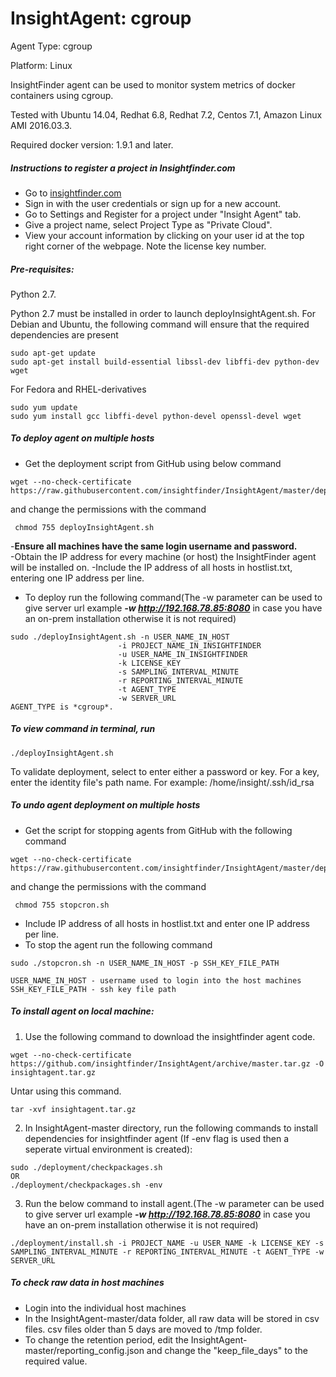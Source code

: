 # InsightAgent: cgroup
Agent Type: cgroup

Platform: Linux

InsightFinder agent can be used to monitor system metrics of docker containers using cgroup.

Tested with Ubuntu 14.04, Redhat 6.8, Redhat 7.2, Centos 7.1, Amazon Linux AMI 2016.03.3.

Required docker version: 1.9.1 and later.

##### Instructions to register a project in Insightfinder.com
- Go to [insightfinder.com](https://insightfinder.com/)
- Sign in with the user credentials or sign up for a new account.
- Go to Settings and Register for a project under "Insight Agent" tab.
- Give a project name, select Project Type as "Private Cloud".
- View your account information by clicking on your user id at the top right corner of the webpage. Note the license key number.

##### Pre-requisites:
Python 2.7.

Python 2.7 must be installed in order to launch deployInsightAgent.sh. For Debian and Ubuntu, the following command will ensure that the required dependencies are present
```
sudo apt-get update
sudo apt-get install build-essential libssl-dev libffi-dev python-dev wget
```
For Fedora and RHEL-derivatives
```
sudo yum update
sudo yum install gcc libffi-devel python-devel openssl-devel wget
```

##### To deploy agent on multiple hosts

- Get the deployment script from GitHub using below command
```
wget --no-check-certificate https://raw.githubusercontent.com/insightfinder/InsightAgent/master/deployment/deployInsightAgent.sh
```
and change the permissions with the command
```
 chmod 755 deployInsightAgent.sh
```
-**Ensure all machines have the same login username and password.**  
-Obtain the IP address for every machine (or host) the InsightFinder agent will be installed on.
-Include the IP address of all hosts in hostlist.txt, entering one IP address per line.
- To deploy run the following command(The -w parameter can be used to give server url example ***-w http://192.168.78.85:8080***  in case you have an on-prem installation otherwise it is not required)
```
sudo ./deployInsightAgent.sh -n USER_NAME_IN_HOST
                        -i PROJECT_NAME_IN_INSIGHTFINDER
                        -u USER_NAME_IN_INSIGHTFINDER
                        -k LICENSE_KEY
                        -s SAMPLING_INTERVAL_MINUTE
                        -r REPORTING_INTERVAL_MINUTE
                        -t AGENT_TYPE
                        -w SERVER_URL
AGENT_TYPE is *cgroup*.
```
##### To view command in terminal, run
```
./deployInsightAgent.sh
```
To validate deployment, select to enter either a password or key. For a key, enter the identity file's path name. For example: /home/insight/.ssh/id_rsa


##### To undo agent deployment on multiple hosts
- Get the script for stopping agents from GitHub with the following command
```
wget --no-check-certificate https://raw.githubusercontent.com/insightfinder/InsightAgent/master/deployment/stopcron.sh
```
and change the permissions with the command
```
 chmod 755 stopcron.sh
```
- Include IP address of all hosts in hostlist.txt and enter one IP address per line.
- To stop the agent run the following command
```
sudo ./stopcron.sh -n USER_NAME_IN_HOST -p SSH_KEY_FILE_PATH

USER_NAME_IN_HOST - username used to login into the host machines
SSH_KEY_FILE_PATH - ssh key file path
```

##### To install agent on local machine:
1) Use the following command to download the insightfinder agent code.
```
wget --no-check-certificate https://github.com/insightfinder/InsightAgent/archive/master.tar.gz -O insightagent.tar.gz
```
Untar using this command.
```
tar -xvf insightagent.tar.gz
```

2) In InsightAgent-master directory, run the following commands to install dependencies for insightfinder agent (If -env flag is used then a seperate virtual environment is created):
```
sudo ./deployment/checkpackages.sh  
OR
./deployment/checkpackages.sh -env
```

3) Run the below command to install agent.(The -w parameter can be used to give server url example ***-w http://192.168.78.85:8080***  in case you have an on-prem installation otherwise it is not required)
```
./deployment/install.sh -i PROJECT_NAME -u USER_NAME -k LICENSE_KEY -s SAMPLING_INTERVAL_MINUTE -r REPORTING_INTERVAL_MINUTE -t AGENT_TYPE -w SERVER_URL
```

##### To check raw data in host machines
- Login into the individual host machines
- In the InsightAgent-master/data folder, all raw data will be stored in csv files. csv files older than 5 days are moved to /tmp folder.
- To change the retention period, edit the InsightAgent-master/reporting_config.json and change the "keep_file_days" to the required value.

